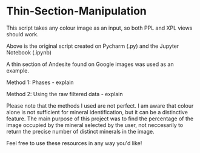 # Thin-Section-Manipulation

This script takes any colour image as an input, so both PPL and XPL views should work. 

Above is the original script created on Pycharm (.py) and the Jupyter Notebook (.ipynb)

A thin section of Andesite found on Google images was used as an example. 

Method 1: Phases - explain

Method 2: Using the raw filtered data - explain

Please note that the methods I used are not perfect. I am aware that colour alone is not sufficient for mineral identification, but it can be a distinctive feature. The main purpose of this project was to find the percentage of the image occupied by the mineral selected by the user, not neccesarily to return the precise number of distinct minerals in the image.

Feel free to use these resources in any way you'd like!

